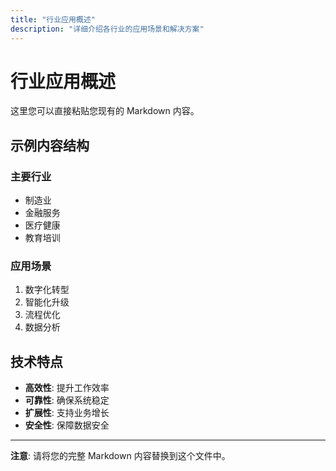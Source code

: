 ```yaml
---
title: "行业应用概述"
description: "详细介绍各行业的应用场景和解决方案"
---
```


# 行业应用概述

这里您可以直接粘贴您现有的 Markdown 内容。

## 示例内容结构

### 主要行业
- 制造业
- 金融服务
- 医疗健康
- 教育培训

### 应用场景
1. 数字化转型
2. 智能化升级
3. 流程优化
4. 数据分析

## 技术特点

- **高效性**: 提升工作效率
- **可靠性**: 确保系统稳定
- **扩展性**: 支持业务增长
- **安全性**: 保障数据安全

---

**注意**: 请将您的完整 Markdown 内容替换到这个文件中。
